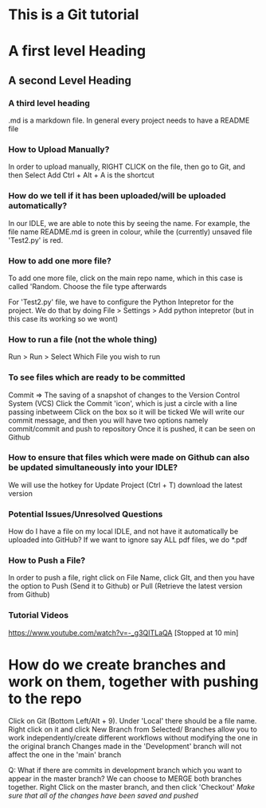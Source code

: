 # This is a Git tutorial 

# A first level Heading 
## A second Level Heading 
### A third level heading 

.md is a markdown file. 
In general every project needs to have a README file  

### How to Upload Manually? 
In order to upload manually, RIGHT CLICK on the file, then go to Git, and then Select Add 
Ctrl + Alt + A is the shortcut 

### How do we tell if it has been uploaded/will be uploaded automatically?
In our IDLE, we are able to note this by seeing the name. For example, the file name README.md is green in colour, while the (currently) unsaved file 'Test2.py' is red. 


### How to add one more file?
To add one more file, click on the main repo name, which in this case is called 'Random. Choose the file type afterwards  

For 'Test2.py' file, we have to configure the Python Intepretor for the project. We do that by doing 
File > Settings > Add python intepretor (but in this case its working so we wont)

### How to run a file (not the whole thing)
Run > Run > Select Which File you wish to run 

### To see files which are ready to be committed 
Commit => The saving of a snapshot of changes to the Version Control System (VCS) 
Click the Commit 'icon', which is just a circle with a line passing inbetweem 
Click on the box so it will be ticked 
We will write our commit message, and then you will have two options namely commit/commit and push to repository 
Once it is pushed, it can be seen on Github 

### How to ensure that files which were made on Github can also be updated simultaneously into your IDLE?
We will use the hotkey for Update Project (Ctrl + T) download the latest version 

### Potential Issues/Unresolved Questions 
How do I have a file on my local IDLE, and not have it automatically be uploaded into GitHub? 
If we want to ignore say ALL pdf files, we do *.pdf 

### How to Push a File? 
In order to push a file, right click on File Name, click GIt, and then you have the option to Push (Send it to Github) or Pull (Retrieve the latest version from Github)

### Tutorial Videos 
https://www.youtube.com/watch?v=-_g3QITLaQA [Stopped at 10 min]

# How do we create branches and work on them, together with pushing to the repo 
Click on Git (Bottom Left/Alt + 9). Under 'Local' there should be a file name. Right click on it and click New Branch from Selected/<Name> 
Branches allow you to work independently/create different workflows without modifying the one in the original branch
Changes made in the 'Development' branch will not affect the one in the 'main' branch 

Q: What if there are commits in development branch which you want to appear in the master branch?
We can choose to MERGE both branches together. Right Click on the master branch, and then click 'Checkout' *Make sure that all of the changes have been saved and pushed*








